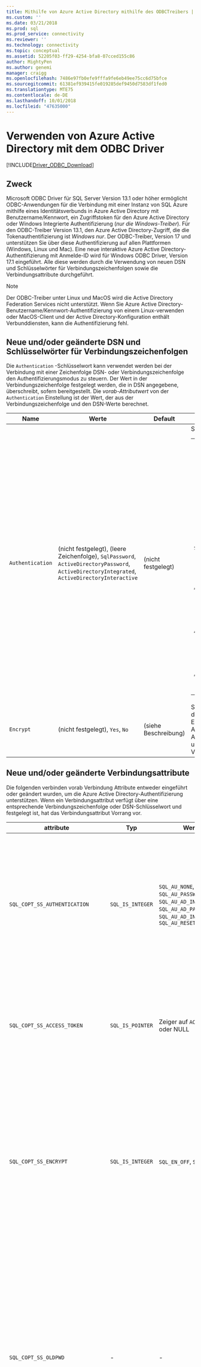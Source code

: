 ```yaml
---
title: Mithilfe von Azure Active Directory mithilfe des ODBC­Treibers | Microsoft-Dokumentation für SQLServer
ms.custom: ''
ms.date: 03/21/2018
ms.prod: sql
ms.prod_service: connectivity
ms.reviewer: ''
ms.technology: connectivity
ms.topic: conceptual
ms.assetid: 52205f03-ff29-4254-bfa8-07cced155c86
author: MightyPen
ms.author: genemi
manager: craigg
ms.openlocfilehash: 7486e97fb0efe9fffa9fe6eb49ee75cc6d75bfce
ms.sourcegitcommit: 61381ef939415fe019285def9450d7583df1fed0
ms.translationtype: MTE75
ms.contentlocale: de-DE
ms.lasthandoff: 10/01/2018
ms.locfileid: "47635000"
---
```

# <a name="using-azure-active-directory-with-the-odbc-driver"></a>Verwenden von Azure Active Directory mit dem ODBC Driver
[!INCLUDE[Driver_ODBC_Download](../../includes/driver_odbc_download.md)]

## <a name="purpose"></a>Zweck

Microsoft ODBC Driver für SQL Server Version 13.1 oder höher ermöglicht ODBC-Anwendungen für die Verbindung mit einer Instanz von SQL Azure mithilfe eines Identitätsverbunds in Azure Active Directory mit Benutzername/Kennwort, ein Zugriffstoken für den Azure Active Directory oder Windows Integrierte Authentifizierung (_nur die Windows-Treiber_). Für den ODBC-Treiber Version 13.1, den Azure Active Directory-Zugriff, die die Tokenauthentifizierung ist _Windows nur_. Der ODBC-Treiber, Version 17 und unterstützen Sie über diese Authentifizierung auf allen Plattformen (Windows, Linux und Mac). Eine neue interaktive Azure Active Directory-Authentifizierung mit Anmelde-ID wird für Windows ODBC Driver, Version 17.1 eingeführt. Alle diese werden durch die Verwendung von neuen DSN und Schlüsselwörter für Verbindungszeichenfolgen sowie die Verbindungsattribute durchgeführt.

> [!NOTE]
> Der ODBC-Treiber unter Linux und MacOS wird die Active Directory Federation Services nicht unterstützt. Wenn Sie Azure Active Directory-Benutzername/Kennwort-Authentifizierung von einem Linux-verwenden oder MacOS-Client und der Active Directory-Konfiguration enthält Verbunddiensten, kann die Authentifizierung fehl.

## <a name="new-andor-modified-dsn-and-connection-string-keywords"></a>Neue und/oder geänderte DSN und Schlüsselwörter für Verbindungszeichenfolgen

Die `Authentication` -Schlüsselwort kann verwendet werden bei der Verbindung mit einer Zeichenfolge DSN- oder Verbindungszeichenfolge den Authentifizierungsmodus zu steuern. Der Wert in der Verbindungszeichenfolge festgelegt werden, die in DSN angegebene, überschreibt, sofern bereitgestellt. Die _vorab-Attributwert_ von der `Authentication` Einstellung ist der Wert, der aus der Verbindungszeichenfolge und den DSN-Werte berechnet.

|Name|Werte|Default|und Beschreibung|
|-|-|-|-|
|`Authentication`|(nicht festgelegt), (leere Zeichenfolge), `SqlPassword`, `ActiveDirectoryPassword`, `ActiveDirectoryIntegrated`, `ActiveDirectoryInteractive`|(nicht festgelegt)|Steuert den Authentifizierungsmodus an.<table><tr><th>value<th>und Beschreibung<tr><td>(nicht festgelegt)<td>Authentifizierungsmodus, der bestimmt, indem andere Schlüsselwörter (vorhandene ältere Verbindungsoptionen.)<tr><td>(leere Zeichenfolge)<td>Verbindungszeichenfolge: '{0}' Außer Kraft setzen und die Festlegung einer `Authentication` Wert festgelegt, in der DSN.<tr><td>`SqlPassword`<td>Authentifizieren Sie direkt auf einer SQL Server-Instanz, die mithilfe von Benutzername und Kennwort.<tr><td>`ActiveDirectoryPassword`<td>Authentifizieren Sie mit einer Azure Active Directory-Identität mit einem Benutzernamen und Kennwort ein.<tr><td>`ActiveDirectoryIntegrated`<td>_Nur Windows-Treiber_. Mit einer Azure Active Directory-Identität, die mithilfe der integrierten Authentifizierung authentifizieren.<tr><td>`ActiveDirectoryInteractive`<td>_Nur Windows-Treiber_. Über eine interaktive Authentifizierung mit Azure Active Directory-Identität authentifiziert.</table>|
|`Encrypt`|(nicht festgelegt), `Yes`, `No`|(siehe Beschreibung)|Steuert die Verschlüsselung für eine Verbindung. Wenn das erforderliche Attribut-Wert, der die `Authentication` Einstellung ist nicht _keine_, der Standardwert ist `Yes`. Andernfalls ist der Standardwert `No`. Der erforderliche Attributwert der Verschlüsselung ist `Yes` , wenn der Wert, um festgelegt ist `Yes` in entweder die DSN-oder Verbindungszeichenfolge.|

## <a name="new-andor-modified-connection-attributes"></a>Neue und/oder geänderte Verbindungsattribute

Die folgenden verbinden vorab Verbindung Attribute entweder eingeführt oder geändert wurden, um die Azure Active Directory-Authentifizierung unterstützen. Wenn ein Verbindungsattribut verfügt über eine entsprechende Verbindungszeichenfolge oder DSN-Schlüsselwort und festgelegt ist, hat das Verbindungsattribut Vorrang vor.

|attribute|Typ|Werte|Default|und Beschreibung|
|-|-|-|-|-|
|`SQL_COPT_SS_AUTHENTICATION`|`SQL_IS_INTEGER`|`SQL_AU_NONE`, `SQL_AU_PASSWORD`, `SQL_AU_AD_INTEGRATED`, `SQL_AU_AD_PASSWORD`, `SQL_AU_AD_INTERACTIVE`, `SQL_AU_RESET`|(nicht festgelegt)|Finden Sie in der Beschreibung der `Authentication` Schlüsselwort oben. `SQL_AU_NONE` wird bereitgestellt, um eine Gruppe explizit überschreiben `Authentication` Wert in der Zeichenfolge DSN und/oder Verbindung während `SQL_AU_RESET` das Attribut, wenn er festgelegt wurde, sodass der Zeichenfolgenwert DSN- oder Verbindungszeichenfolge vorrangig ist, hebt die Festlegung.|
|`SQL_COPT_SS_ACCESS_TOKEN`|`SQL_IS_POINTER`|Zeiger auf `ACCESSTOKEN` oder NULL|NULL|Wenn nicht Null ist, gibt Sie an das Azure AD-Zugriffstoken verwendet. Es ist ein Fehler an ein Zugriffstoken sowie `UID`, `PWD`, `Trusted_Connection`, oder `Authentication` Verbindungszeichenfolgen-Schlüsselwörter oder deren entsprechende Attribute. <br> **Hinweis:** ODBC Driver, Version 13.1 unterstützt dies nur auf _Windows_.|
|`SQL_COPT_SS_ENCRYPT`|`SQL_IS_INTEGER`|`SQL_EN_OFF`, `SQL_EN_ON`|(siehe Beschreibung)|Steuert die Verschlüsselung für eine Verbindung. `SQL_EN_OFF` und `SQL_EN_ON` deaktivieren und aktivieren Sie Verschlüsselung bzw.. Wenn das erforderliche Attribut-Wert, der die `Authentication` Einstellung ist nicht _keine_ oder `SQL_COPT_SS_ACCESS_TOKEN` festgelegt ist, und `Encrypt` wurde nicht angegeben in entweder die DSN- oder Verbindungszeichenfolge-Zeichenfolge, die standardmäßig `SQL_EN_ON`. Andernfalls ist der Standardwert `SQL_EN_OFF`. Der effektive Wert der dieses Attribut steuert [gibt an, ob Verschlüsselung für die Verbindung verwendet wird.](https://docs.microsoft.com/sql/relational-databases/native-client/features/using-encryption-without-validation)|
|`SQL_COPT_SS_OLDPWD`|\-|\-|\-|Mit Azure Active Directory, unterstützt nicht, da kennwortänderungen an AAD-Prinzipalen nicht über eine ODBC-Verbindung erreicht werden können. <br><br>Der Ablauf von Kennwörtern bei der SQL Server-Authentifizierung wurde mit SQL Server 2005 eingeführt. Die `SQL_COPT_SS_OLDPWD` -Attribut wurde hinzugefügt, damit der Client sowohl das alte als auch das neue Kennwort für die Verbindung angeben kann. Wenn diese Eigenschaft festgelegt ist, verwendet der Anbieter für die erste Verbindung oder für nachfolgende Verbindungen keinen Verbindungspool, da die Verbindungszeichenfolge das "alte Kennwort" enthält, das inzwischen geändert wurde.|
|`SQL_COPT_SS_INTEGRATED_SECURITY`|`SQL_IS_INTEGER`|`SQL_IS_OFF`,`SQL_IS_ON`|`SQL_IS_OFF`|_Als veraltet markiert_; verwenden Sie `SQL_COPT_SS_AUTHENTICATION` festgelegt `SQL_AU_AD_INTEGRATED` stattdessen. <br><br>Verwenden Sie erzwingt, dass der Windows-Authentifizierung (Kerberos unter Linux und MacOS) für die Überprüfung der Zugriff auf Server-Anmeldung. Wenn Windows-Authentifizierung verwendet wird, ignoriert der Treiber als Teil des angegebenen Werte für Benutzer-ID und Kennwort `SQLConnect`, `SQLDriverConnect`, oder `SQLBrowseConnect` verarbeiten.|

## <a name="ui-additions-for-azure-active-directory-windows-driver-only"></a>UI-Erweiterungen für Azure Active Directory (nur Windows-Treiber)

Die DSN-Setup und die Verbindung Benutzeroberflächen des Treibers wurden mit den zusätzlichen Optionen für die Authentifizierung mit Azure AD notwendigen verbessert.

### <a name="creating-and-editing-dsns-in-the-ui"></a>Erstellen und Bearbeiten von DSNs in der Benutzeroberfläche

Es ist möglich, verwenden Sie das neue Azure AD Authentication-Optionen beim Erstellen oder Bearbeiten von einem vorhandenen DSN mithilfe des Treibers Setup-Benutzeroberfläche:

`Authentication=ActiveDirectoryIntegrated` für die Azure Active Directory integrierte Authentifizierung bei SQL Azure

![CreateNewDSN_ADIntegrated.png](windows/CreateNewDSN_ADIntegrated.png)

`Authentication=ActiveDirectoryPassword` für die Benutzername/Kennwort-Authentifizierung für Azure Active Directory, SQL Azure

![CreateNewDSN_ADPassword.png](windows/CreateNewDSN_ADPassword.png)

`Authentication=ActiveDirectoryInteractive` für die interaktive Azure Active Directory-Authentifizierung für SQL Azure

![CreateNewDSN_ADInteractive.png](windows/CreateNewDSN_ADInteractive.png)

`Authentication=SqlPassword` für die Benutzername/Kennwort-Authentifizierung mit SQL Server (Azure oder anderweitig)

![CreateNewDSN_SQLServer.png](windows/CreateNewDSN_SQLServer.png)

`Trusted_Connection=Yes` für Windows integrierte legacy-SSPI-Authentifizierung

![CreateNewDSN_winSSPI.png](windows/CreateNewDSN_winSSPI.png)

Die fünf Optionen entsprechen den `Trusted_Connection=Yes` (vorhandene ältere Windows integrierte Authentifizierung nur über SSPI) und `Authentication=` `ActiveDirectoryIntegrated`, `SqlPassword`, `ActiveDirectoryPassword`, und `ActiveDirectoryInteractive`bzw..

### <a name="sqldriverconnect-prompt-windows-driver-only"></a>SQLDriverConnect-Eingabeaufforderung (nur Windows-Treiber)

Eingabeaufforderungs-Dialogfeld angezeigt, wenn es zum Herstellen die Verbindung erforderlichen Informationen anfordert, indem SQLDriverConnect enthält drei neue Optionen für Azure AD-Authentifizierung:

![ServerLogin.png](windows/ServerLogin.png)

Diese Optionen entsprechen den gleichen fünf in der DSN-Setup-Benutzeroberfläche, die oben genannten verfügbar.

### <a name="example-connection-strings"></a>Exemplarische Verbindungszeichenfolgen
1. SQL Server-Authentifizierung – legacy-Syntax. Serverzertifikat wird nicht überprüft, und nur dann, wenn der Server, die es erzwingt, wird Verschlüsselung verwendet. Der Benutzername und Kennwort wird in der Verbindungszeichenfolge übergeben.
`server=Server;database=Database;UID=UserName;PWD=Password;`
2. SQL-Authentifizierung – neue Syntax. Der Client fordert Verschlüsselung (der Standardwert von `Encrypt` ist `true`) und das Serverzertifikat überprüft, unabhängig von der verschlüsselungseinstellung (es sei denn, `TrustServerCertificate` nastaven NA hodnotu `true`). Der Benutzername und Kennwort wird in der Verbindungszeichenfolge übergeben.
 `server=Server;database=Database;UID=UserName;PWD=Password;Authentication=SqlPassword;`
3. Integrierte Windows-Authentifizierung (Kerberos unter Linux und MacOS) mithilfe der SSPI (mit SQL Server oder SQL-IaaS) – aktuelle Syntax. Serverzertifikat wird nicht überprüft, es sei denn, die Verschlüsselung verwendet wird. 
`server=Server;database=Database;Trusted_Connection=yes;`
4. (_Nur die Windows-Treiber_.) Integrierte Windows-Authentifizierung mit SSPI (wenn die Zieldatenbank in SQL Server oder SQL-IaaS-ist): der neue Syntax. Der Client fordert Verschlüsselung (der Standardwert von `Encrypt` ist `true`) und das Serverzertifikat überprüft, unabhängig von der verschlüsselungseinstellung (es sei denn, `TrustServerCertificate` nastaven NA hodnotu `true`). 
`server=Server;database=Database;Authentication=ActiveDirectoryIntegrated;`
5. AAD Benutzername/Kennwort-Authentifizierung (wenn die Zieldatenbank in Azure SQL-Datenbank ist). Serverzertifikat überprüft Ruft ab, unabhängig von der verschlüsselungseinstellung (es sei denn, `TrustServerCertificate` nastaven NA hodnotu `true`). Der Benutzername und Kennwort wird in der Verbindungszeichenfolge übergeben. 
`server=Server;database=Database;UID=UserName;PWD=Password;Authentication=ActiveDirectoryPassword;`
6. (_Nur die Windows-Treiber_.) Integrierte Windows-Authentifizierung mit ADAL, dies erfordert das Windows-Anmeldeinformationen für ein AAD-ausgestellte Zugriffstoken einlösen, vorausgesetzt, dass die Zieldatenbank in Azure SQL-Datenbank ist. Serverzertifikat überprüft Ruft ab, unabhängig von der verschlüsselungseinstellung (es sei denn, `TrustServerCertificate` nastaven NA hodnotu `true`). 
`server=Server;database=Database;Authentication=ActiveDirectoryIntegrated;`
7. (_Nur die Windows-Treiber_.) Interaktive Authentifizierung mit AAD verwendet Azure Multi-Factor Authentication-Technologie, um die Verbindung einzurichten. In diesem Modus wird durch die Bereitstellung der Anmelde-ID ein Dialogfeld "Windows Azure-Authentifizierung" wird ausgelöst, und ermöglicht dem Benutzer zur Eingabe des Kennworts zum Herstellen die Verbindung. Der Benutzername ist in der Verbindungszeichenfolge übergeben.
`server=Server;database=Database;UID=UserName;Authentication=ActiveDirectoryInteractive;`

![WindowsAzureAuth.png](windows/WindowsAzureAuth.png)

> [!NOTE] 
>- Wenn Sie die Optionen für den neuen Active Directory mit der Windows-ODBC-Treiber verwenden, stellen Sie sicher, dass die [Active Directory-Authentifizierungsbibliothek für SQL Server](http://go.microsoft.com/fwlink/?LinkID=513072) installiert wurde. Wenn Sie die Treiber für Linux und MacOS verwenden, stellen Sie sicher, dass `libcurl` installiert wurde. Treiber, Version 17.2 und spätere ist dies nicht explizite Abhängigkeit, da er nicht für die anderen Authentifizierungsmethoden oder ODBC-Vorgänge erforderlich ist.
>- Zum Verbinden mit SQL Server-Konto-Benutzername und Kennwort jetzt können Sie die neue `SqlPassword` Option, die speziell für SQL Azure empfohlen, da diese Option sicherer Standardwerte für die Verbindung aktiviert.
>- Beim Verbinden mit einer Azure Active Directory-Konto-Benutzernamen und Kennwort angeben `Authentication=ActiveDirectoryPassword` in der Verbindungszeichenfolge und die `UID` und `PWD` Schlüsselwörter, mit dem Benutzernamen und Kennwort bzw..
>- Geben Sie zum Verbinden mit Windows-integrierte oder Active Directory-integrierte (nur Windows-Treiber) Authentifizierung `Authentication=ActiveDirectoryIntegrated` in der Verbindungszeichenfolge. Der Treiber den richtigen Authentifizierungsmodus automatisch ausgewählt. `UID` und `PWD` darf nicht angegeben werden.
>- Die Verbindung mithilfe der Active Directory Interavtive (nur Windows-Treiber) Authentifizierung `UID` muss angegeben werden.

## <a name="authenticating-with-an-access-token"></a>Authentifizieren mit einem Zugriffstoken

Die `SQL_COPT_SS_ACCESS_TOKEN` vorverbindungsattribut ermöglicht die Verwendung eines Zugriffstokens von Azure AD für die Authentifizierung anstelle von Benutzername und Kennwort erhalten haben, und auch umgeht die Aushandlung und Abrufen eines Zugriffstokens vom Treiber. Um ein Zugriffstoken zu verwenden, legen die `SQL_COPT_SS_ACCESS_TOKEN` -Verbindungsattribut auf einen Zeiger auf ein `ACCESSTOKEN` Struktur:

~~~
typedef struct AccessToken
{
    DWORD dataSize;
    BYTE data[];
} ACCESSTOKEN;
~~~

Die `ACCESSTOKEN` ist eine variabler Länge, die Struktur, bestehend aus einem 4-Byte- _Länge_ gefolgt von _Länge_ Bytes nicht transparenten Daten, die das Zugriffstoken zu bilden. Aufgrund der wie SQL Server Zugangs-Token verarbeitet, eine über abgerufen ein [OAuth 2.0](https://docs.microsoft.com/azure/active-directory/develop/active-directory-authentication-scenarios) JSON-Antwort muss erweitert werden, sodass jedes Byte gefolgt von 0 Byte, ähnlich wie eine UCS-2-Zeichenfolge, die mit der nur ASCII-Zeichen aufgefüllt ist jedoch das Token ein nicht transparenter Wert und die Länge, die in Bytes angegeben ist, darf keine null-Terminator enthalten. Aufgrund ihrer beträchtlichen Länge und Format-Einschränkungen, diese Methode der Authentifizierung ist nur verfügbar, programmgesteuert über die `SQL_COPT_SS_ACCESS_TOKEN` Verbindungsattribut; es gibt keine entsprechenden DSN oder das Schlüsselwort für Verbindungszeichenfolgen. Die Verbindungszeichenfolge darf keinen `UID`, `PWD`, `Authentication`, oder `Trusted_Connection` Schlüsselwörter.

> [!NOTE]
> Der ODBC-Treiber Version 13.1 unterstützt nur diese Authentifizierung auf _Windows_.

## <a name="azure-active-directory-authentication-sample-code"></a>Azure Active Directory-Authentifizierungsbibliotheken

Das folgende Beispiel zeigt den Code für die Verbindung mit SQL Server mit Azure Active Directory mit Verbindungsschlüsselwörter. Beachten Sie, dass es nicht erforderlich, den Anwendungscode selbst zu ändern; die Verbindungszeichenfolge oder DSN, sofern einer verwendet wird, ist die einzige Änderung, die für die Verwendung von AAD für die Authentifizierung erforderlich sind:
~~~
    ...
    SQLCHAR connString[] = "Driver={ODBC Driver 13 for SQL Server};Server={server};UID=myuser;PWD=myPass;Authentication=ActiveDirectoryPassword"
    ...
    SQLDriverConnect(hDbc, NULL, connString, SQL_NTS, NULL, 0, NULL, SQL_DRIVER_NOPROMPT);  
    ...
~~~
Das folgende Beispiel zeigt den Code für die Verbindung mit SQL Server Access-token-Authentifizierung mit Azure Active Directory. In diesem Fall ist es erforderlich, ändern Anwendungscode so, dass das Zugriffstoken zu verarbeiten, und legen Sie das zugeordnete Verbindungsattribut.
~~~
    SQLCHAR connString[] = "Driver={ODBC Driver 13 for SQL Server};Server={server}"
    SQLCHAR accessToken[] = "eyJ0eXAiOi..."; // In the format extracted from an OAuth JSON response
    ...
    DWORD dataSize = 2 * strlen(accessToken);
    ACCESSTOKEN *pAccToken = malloc(sizeof(ACCESSTOKEN) + dataSize);
    pAccToken->dataSize = dataSize;
    // Expand access token with padding bytes
    for(int i = 0, j = 0; i < dataSize; i += 2, j++) {
        pAccToken->data[i] = accessToken[j];
        pAccToken->data[i+1] = 0;
    }
    ...
    SQLSetConnectAttr(hDbc, SQL_COPT_SS_ACCESS_TOKEN, (SQLPOINTER)pAccToken, SQL_IS_POINTER);
    SQLDriverConnect(hDbc, NULL, connString, SQL_NTS, NULL, 0, NULL, SQL_DRIVER_NOPROMPT);      
    ...
    free(pAccToken);
~~~
Folgendes ist eine Beispiel-Verbindungszeichenfolge für die Verwendung mit Azure Active Directory interaktive Authentifizierung. Beachten Sie, dass keine PWD-Feld enthalten sind, wie Sie das Kennwort eingegeben werden müssten, Bildschirm für Windows Azure-Authentifizierung verwenden.
~~~
SQLCHAR connString[] = "Driver={ODBC Driver 17 for SQL Server};Server={server};UID=myuser;Authentication=ActiveDirectoryInteractive"
~~~

## <a name="see-also"></a>Weitere Informationen finden Sie unter
[Tokenbasierte authentifizierungsunterstützung für Azure SQL-Datenbank mithilfe von Azure AD-Authentifizierung](https://blogs.msdn.microsoft.com/sqlsecurity/2016/02/09/token-based-authentication-support-for-azure-sql-db-using-azure-ad-auth)

